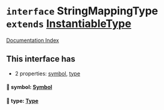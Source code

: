 # `interface` StringMappingType `extends` [InstantiableType](../private.interface.InstantiableType/README.md)

[Documentation Index](../README.md)

## This interface has

- 2 properties:
[symbol](#-symbol-symbol),
[type](#-type-type)


#### 📄 symbol: [Symbol](../private.interface.Symbol/README.md)



#### 📄 type: [Type](../private.interface.Type/README.md)



